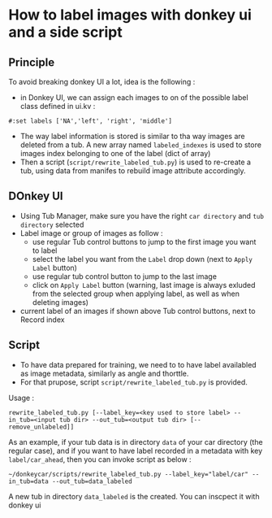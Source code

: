 # How to label images with donkey ui and a side script

## Principle 
To avoid breaking donkey UI a lot, idea is the following :
- in Donkey UI, we can assign each images to on of the possible label class defined in ui.kv :
```
#:set labels ['NA','left', 'right', 'middle']
``` 
- The way label information is stored is similar to tha way images are deleted from a tub.
A new array named `labeled_indexes` is used to store images index belonging to one of the label (dict of array)
- Then a script (`script/rewrite_labeled_tub.py`) is used to re-create a tub, using data from manifes to rebuild image attribute accordingly. 

## DOnkey UI
- Using Tub Manager, make sure you have the right `car directory` and `tub directory` selected
- Label image or group of images as follow :
    - use regular Tub control buttons to jump to the first image you want to label
    - select the label you want from the `Label` drop down (next to `Apply Label` button)
    - use regular tub control button to jump to the last image 
    - click on `Apply Label` button (warning, last image is always exluded from the selected group when applying label, as well as when deleting images)
- current label of an images if shown above Tub control buttons, next to Record index

## Script
- To have data prepared for training, we need to to have label availabled as image metadata, similarly as angle and thorttle.
- For that prupose, script `script/rewrite_labeled_tub.py` is provided.

Usage :
```
rewrite_labeled_tub.py [--label_key=<key used to store label> --in_tub=<input tub dir> --out_tub=<output tub dir> [--remove_unlabeled]]
```

As an example, if your tub data is in directory `data` of your car directory (the regular case), and if you want to have label recorded in a metadata with key `label/car_ahead`, then you can invoke script as below :
```
~/donkeycar/scripts/rewrite_labeled_tub.py --label_key="label/car" --in_tub=data --out_tub=data_labeled
```
A new tub in directory `data_labeled` is the created. You can inscpect it with donkey ui